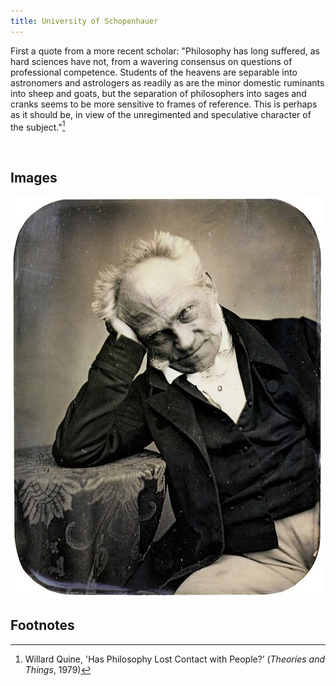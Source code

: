```yaml
---
title: University of Schopenhauer
---
```


First a quote from a more recent scholar: "Philosophy has long suffered, as hard
sciences have not, from a wavering consensus on questions of professional
competence. Students of the heavens are separable into astronomers and
astrologers as readily as are the minor domestic ruminants into sheep and goats,
but the separation of philosophers into sages and cranks seems to be more
sensitive to frames of reference. This is perhaps as it should be, in view of
the unregimented and speculative character of the subject."[^1]

[^1]: Willard Quine, 'Has Philosophy Lost Contact with People?’ (*Theories and
Things*, 1979)

 

Images
------

![](../images/schopenhauer1.jpg)

Footnotes
---------
